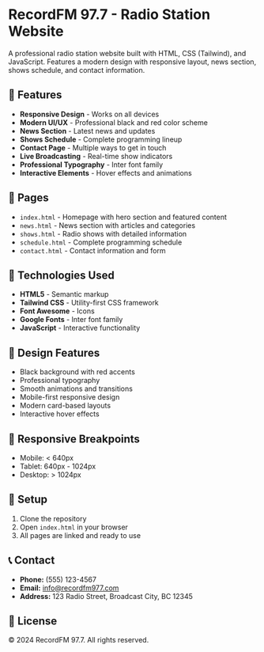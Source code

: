 # RecordFM 97.7 - Radio Station Website

A professional radio station website built with HTML, CSS (Tailwind), and JavaScript. Features a modern design with responsive layout, news section, shows schedule, and contact information.

## 🎯 Features

- **Responsive Design** - Works on all devices
- **Modern UI/UX** - Professional black and red color scheme
- **News Section** - Latest news and updates
- **Shows Schedule** - Complete programming lineup
- **Contact Page** - Multiple ways to get in touch
- **Live Broadcasting** - Real-time show indicators
- **Professional Typography** - Inter font family
- **Interactive Elements** - Hover effects and animations

## 📁 Pages

- `index.html` - Homepage with hero section and featured content
- `news.html` - News section with articles and categories
- `shows.html` - Radio shows with detailed information
- `schedule.html` - Complete programming schedule
- `contact.html` - Contact information and form

## 🚀 Technologies Used

- **HTML5** - Semantic markup
- **Tailwind CSS** - Utility-first CSS framework
- **Font Awesome** - Icons
- **Google Fonts** - Inter font family
- **JavaScript** - Interactive functionality

## 🎨 Design Features

- Black background with red accents
- Professional typography
- Smooth animations and transitions
- Mobile-first responsive design
- Modern card-based layouts
- Interactive hover effects

## 📱 Responsive Breakpoints

- Mobile: < 640px
- Tablet: 640px - 1024px
- Desktop: > 1024px

## 🔧 Setup

1. Clone the repository
2. Open `index.html` in your browser
3. All pages are linked and ready to use

## 📞 Contact

- **Phone:** (555) 123-4567
- **Email:** info@recordfm977.com
- **Address:** 123 Radio Street, Broadcast City, BC 12345

## 📄 License

© 2024 RecordFM 97.7. All rights reserved.
